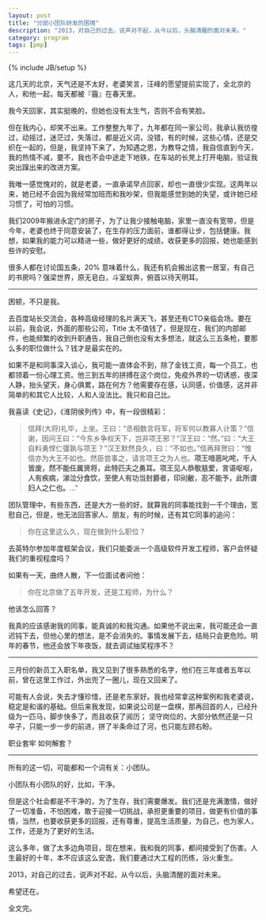 ```yaml
---
layout: post
title: "分部小团队研发的困境"
description: "2013，对自己的过去，说声对不起，从今以后，头脑清醒的面对未来。"
category: program
tags: [pmp]
---
```

{% include JB/setup %}

这几天的北京，天气还是不太好，老婆笑言，汪峰的愿望提前实现了，全北京的人，和他一起，每天都被『霾』在春天里。

我今天回家，其实挺晚的，但她也没有太生气，否则不会有笑脸。

但在我内心，却笑不出来。工作整整九年了，九年都在同一家公司，我承认我彷徨过，动摇过，迷茫过，失落过，都是近义词，没错，有的时候，这些心情，还是交织在一起的，但是，我坚持下来了，为知遇之恩，为教导之情，我自信直到今天，我的热情不减，要不，我也不会中途走下地铁，在车站的长凳上打开电脑，验证我突出蹿出来的改进方案。

我唯一感觉愧对的，就是老婆，一直承诺早点回家，却也一直很少实现。这两年以来，她已经不会因为我经常加班而和我吵架，但我能感觉到她的失望，或许她已经习惯了，可怕的习惯。

我们2009年搬进永定门的房子，为了让我少接触电脑，家里一直没有宽带，但是今年，老婆也终于同意安装了，在生存的压力面前，谁都得让步，包括健康。我想，如果我的能力可以精进一些，做好更好的成绩，收获更多的回报，她也能感到些许的安慰。

很多人都在讨论国五条，20% 意味着什么，我还有机会搬出这套一居室，有自己的书房吗？强梁世界，原无皂白，斗室蚁奔，俯首以待天明耳。

----

困顿，不只是我。

去百度站长交流会，各种高级经理的名片满天飞，甚至还有CTO亲临会场。要在以前，我会说，外面的那些公司，Title 太不值钱了，但是现在，我们的内部邮件，也能频繁的收到升职通告，我自己倒也没有太多想法，就这么三五条枪，要那么多的职位做什么？钱才是最实在的。

如果不是和同事深入谈心，我可能一直体会不到，除了金钱工资，每一个员工，也都领着一份心理工资。他三到五年的拼搏在这个岗位，免疫外界的一切诱惑，夜深人静，抬头望天，身心俱累，路在何方？他需要存在感，认同感，价值感，这并非简单的和其它人比较，人和人没法比。我只和自己比。

我喜读《史记》，《淮阴侯列传》中，有一段很精彩：

>信拜(大将)礼毕，上坐。王曰：“丞相数言将军，将军何以教寡人计策？”信谢，因问王曰：“今东乡争权天下，岂非项王邪？”汉王曰：“然。”曰：“大王自料勇悍仁彊孰与项王？”汉王默然良久，曰：“不如也。”信再拜贺曰：“惟信亦为大王不如也。然臣尝事之，请言项王之为人也。**项王喑恶叱咤，千人皆废，然不能任属贤将，此特匹夫之勇耳。项王见人恭敬慈爱，言语呕呕，人有疾病，涕泣分食饮，至使人有功当封爵者，印刓敝，忍不能予，此所谓妇人之仁也。**…"

团队管理中，有些东西，还是大方一些的好。就算我的同事能找到一千个理由，宽慰自己，但是，他无法回答家人、朋友，有的时候，还有其它同事的追问：

>你在这里这么久，现在做到什么职位？

去英特尔参加年度框架会议，我们只能委派一个高级软件开发工程师，客户会怀疑我们的重视程度吗？

如果有一天，曲终人散，下一位面试者问他：

>你在北京做了五年开发，还是工程师，为什么？

他该怎么回答？

我真的应该感谢我的同事，能真诚的和我沟通。如果他不说出来，我可能还会一直迟钝下去，但他心里的想法，是不会消失的。事情发展下去，结局只会更危险。明年的春节，他还会放下年夜饭，就去调试抽奖程序不？

----

三月份的新员工入职名单，我又见到了很多熟悉的名字，他们在三年或者五年以前，曾在这里工作过，外出兜了一圈儿，现在又回来了。

可能有人会说，失去才懂珍惜，还是老东家好。我也经常拿这种案例和我老婆说，稳定是和谐的基础。但后来我发现，如果说公司是一盘棋，那再回首的人，已经升级为一匹马，脚步快多了，而且收获了阅历； 坚守岗位的，大部分依然还是一只卒子，只能一步一步的前进，拼了半条命过了河，也只能左顾右盼。

职业套牢 如何解套？

----

所有的这一切，可能都和一个词有关：小团队。

小团队有小团队的好，比如，干净。

但是这个社会都是不干净的，为了生存，我们需要爆发。我们还是充满激情，做好了一切准备，不怕困难，敢于迎接一切挑战，承担更重要的项目，做更有价值的事情，当然，也要收获更多的回报，还有尊重，提高生活质量，为自己，也为家人，工作，还是为了更好的生活。

这么多年，做了太多边角项目，现在想来，我和我的同事，都间接受到了伤害。人生最好的十年，本不应该这么安逸，我们要通过大工程的历练，浴火重生。

2013，对自己的过去，说声对不起，从今以后，头脑清醒的面对未来。

希望还在。

全文完。


